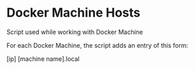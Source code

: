 # Docker Machine Hosts

Script used while working with Docker Machine

For each Docker Machine, the script adds an entry of this form:

[ip]  [machine name].local